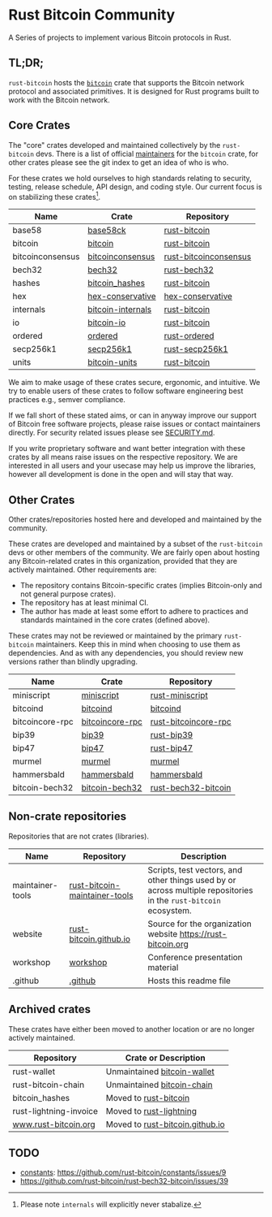# Rust Bitcoin Community

A Series of projects to implement various Bitcoin protocols in Rust.

## TL;DR;

`rust-bitcoin` hosts the [`bitcoin`](https://crates.io/crates/bitcoin) crate that supports the
Bitcoin network protocol and associated primitives. It is designed for Rust programs built to work
with the Bitcoin network.

## Core Crates

The "core" crates developed and maintained collectively by the `rust-bitcoin` devs. There is a list
of official [maintainers](https://github.com/rust-bitcoin/rust-bitcoin/blob/master/CONTRIBUTING.md#repository-maintainers)
for the `bitcoin` crate, for other crates please see the git index to get an idea of who is who.

For these crates we hold ourselves to high standards relating to security, testing, release
schedule, API design, and coding style. Our current focus is on stabilizing these crates[^0].

Name | Crate | Repository
---|---|---
base58 | [base58ck](https://crates.io/crates/base58ck) | [rust-bitcoin](https://github.com/rust-bitcoin/rust-bitcoin)
bitcoin | [bitcoin](https://crates.io/crates/bitcoin) | [rust-bitcoin](https://github.com/rust-bitcoin/rust-bitcoin)
bitcoinconsensus | [bitcoinconsensus](https://crates.io/crates/bitcoinconsensus) | [rust-bitcoinconsensus](https://github.com/rust-bitcoin/rust-bitcoinconsensus)
bech32 | [bech32](https://crates.io/crates/bech32) | [rust-bech32](https://github.com/rust-bitcoin/rust-bech32)
hashes | [bitcoin_hashes](https://crates.io/crates/bitcoin_hashes) | [rust-bitcoin](https://github.com/rust-bitcoin/rust-bitcoin)
hex | [hex-conservative](https://crates.io/crates/hex-conservative) | [hex-conservative](https://github.com/rust-bitcoin/hex-conservative)
internals | [bitcoin-internals](https://crates.io/crates/bitcoin-internals) | [rust-bitcoin](https://github.com/rust-bitcoin/rust-bitcoin)
io | [bitcoin-io](https://crates.io/crates/bitcoin-io) | [rust-bitcoin](https://github.com/rust-bitcoin/rust-bitcoin)
ordered | [ordered](https://crates.io/crates/ordered) | [rust-ordered](https://github.com/rust-bitcoin/rust-ordered)
secp256k1 | [secp256k1](https://crates.io/crates/secp256k1) | [rust-secp256k1](https://github.com/rust-bitcoin/rust-secp256k1)
units | [bitcoin-units](https://crates.io/crates/bitcoin-units) | [rust-bitcoin](https://github.com/rust-bitcoin/rust-bitcoin)

We aim to make usage of these crates secure, ergonomic, and intuitive. We try to enable users of
these crates to follow software engineering best practices e.g., semver compliance.

If we fall short of these stated aims, or can in anyway improve our support of Bitcoin free software
projects, please raise issues or contact maintainers directly. For security related issues please
see [SECURITY.md](https://github.com/rust-bitcoin/rust-bitcoin/blob/master/SECURITY.md).

If you write proprietary software and want better integration with these crates by all means raise
issues on the respective repository. We are interested in all users and your usecase may help us
improve the libraries, however all development is done in the open and will stay that way.

[^0]: Please note `internals` will explicitly never stabalize.

## Other Crates

Other crates/repositories hosted here and developed and maintained by the community.

These crates are developed and maintained by a subset of the `rust-bitcoin` devs or other members of
the community. We are fairly open about hosting any Bitcoin-related crates in this organization, provided
that they are actively maintained. Other requirements are:

- The repository contains Bitcoin-specific crates (implies Bitcoin-only and not general purpose crates).
- The repository has at least minimal CI.
- The author has made at least some effort to adhere to practices and standards maintained in the
  core crates (defined above).

These crates may not be reviewed or maintained by the primary `rust-bitcoin` maintainers. Keep this in
mind when choosing to use them as dependencies. And as with any dependencies, you should review new
versions rather than blindly upgrading.

Name | Crate | Repository
---|---|---
miniscript | [miniscript](https://crates.io/crates/miniscript) | [rust-miniscript](https://github.com/rust-bitcoin/rust-miniscript)
bitcoind | [bitcoind](https://crates.io/crates/bitcoind) | [bitcoind](https://github.com/rust-bitcoin/bitcoind)
bitcoincore-rpc | [bitcoincore-rpc](https://crates.io/crates/bitcoincore-rpc) | [rust-bitcoincore-rpc](https://github.com/rust-bitcoin/rust-bitcoincore-rpc)
bip39 | [bip39](https://crates.io/crates/bip39) | [rust-bip39](https://github.com/rust-bitcoin/rust-bip39)
bip47 | [bip47](https://crates.io/crates/bip47) | [rust-bip47](https://github.com/rust-bitcoin/rust-bip47)
murmel | [murmel](https://crates.io/crates/murmel) | [murmel](https://github.com/rust-bitcoin/murmel)
hammersbald | [hammersbald](https://crates.io/crates/hammersbald) | [hammersbald](https://github.com/rust-bitcoin/hammersbald)
bitcoin-bech32 | [bitcoin-bech32](https://crates.io/crates/bitcoin-bech32) | [rust-bech32-bitcoin](https://github.com/rust-bitcoin/rust-bech32-bitcoin)

## Non-crate repositories

Repositories that are not crates (libraries).

Name | Repository | Description
---|---|---
maintainer-tools | [rust-bitcoin-maintainer-tools](https://github.com/rust-bitcoin/rust-bitcoin-maintainer-tools) | Scripts, test vectors, and other things used by or across multiple repositories in the `rust-bitcoin` ecosystem.
website | [rust-bitcoin.github.io](https://github.com/rust-bitcoin/rust-bitcoin.github.io) | Source for the organization website https://rust-bitcoin.org
workshop | [workshop](https://github.com/rust-bitcoin/) | Conference presentation material
.github | [.github](https://github.com/rust-bitcoin/) | Hosts this readme file

## Archived crates

These crates have either been moved to another location or are no longer actively maintained.

Repository | Crate or Description
---|---
rust-wallet | Unmaintained [bitcoin-wallet](https://crates.io/crates/bitcoin-wallet)
rust-bitcoin-chain | Unmaintained [bitcoin-chain](https://github.com/rust-bitcoin/rust-bitcoin-chain)
bitcoin_hashes | Moved to [rust-bitcoin](https://github.com/rust-bitcoin/rust-bitcoin/tree/master/hashes)
rust-lightning-invoice | Moved to [rust-lightning](https://github.com/lightningdevkit/rust-lightning/tree/main/lightning-invoice)
www.rust-bitcoin.org | Moved to [rust-bitcoin.github.io](https://github.com/rust-bitcoin/rust-bitcoin.github.io)

## TODO

- [constants](https://github.com/rust-bitcoin/constants): https://github.com/rust-bitcoin/constants/issues/9
- https://github.com/rust-bitcoin/rust-bech32-bitcoin/issues/39
